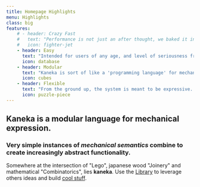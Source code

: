 ```yaml
---
title: Homepage Highlights
menu: Highlights
class: big
features:
	# - header: Crazy Fast
	#   text: "Performance is not just an after thought, we baked it in from the start!"
	#   icon: fighter-jet
    - header: Easy
      text: "Intended for users of any age, and level of seriousness from child to rocket scientist."
      icon: database
    - header: Modular
      text: "Kaneka is sort of like a 'programming language' for mechanical expression.  Simple modules build up complex outcomes."
      icon: cubes
    - header: Flexible
      text: "From the ground up, the system is meant to be expressive... one day capable of expressing anything at all."
      icon: puzzle-piece
---
```


## Kaneka is a modular language for mechanical expression.
### Very simple instances of *mechanical semantics* combine to create increasingly abstract functionality.

Somewhere at the intersection of "Lego", japanese wood "Joinery" and mathematical "Combinatorics", lies **kaneka**. Use the [Library](library) to leverage others ideas and build [cool stuff](gallery). 

